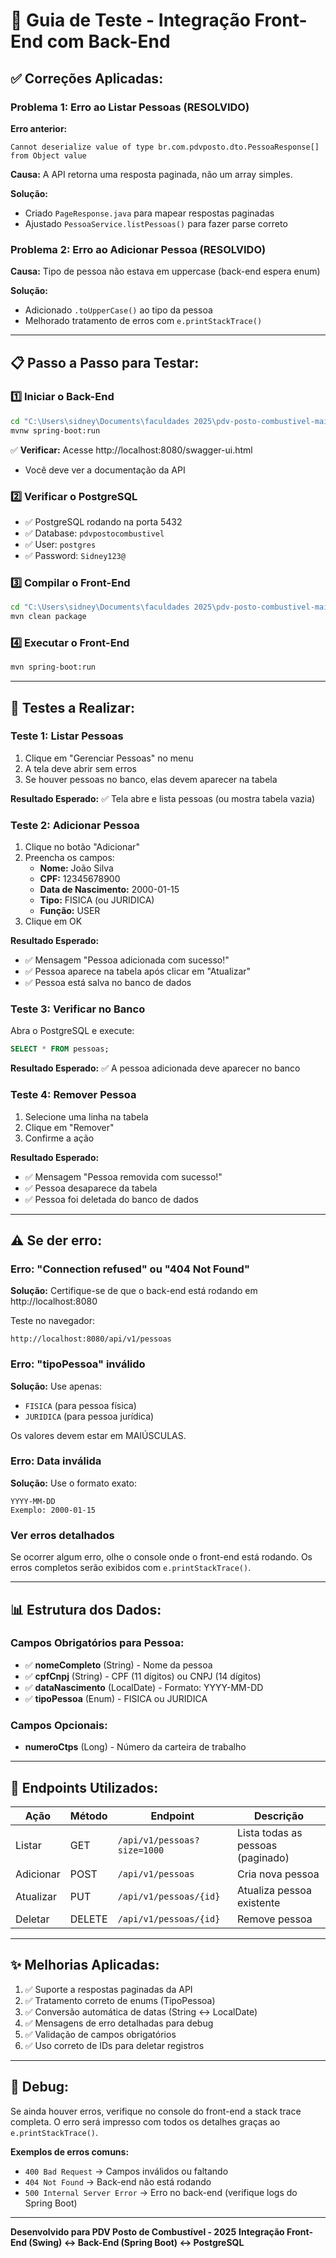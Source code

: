 # 🔧 Guia de Teste - Integração Front-End com Back-End

## ✅ Correções Aplicadas:

### Problema 1: Erro ao Listar Pessoas (RESOLVIDO)
**Erro anterior:**
```
Cannot deserialize value of type br.com.pdvposto.dto.PessoaResponse[] from Object value
```

**Causa:** A API retorna uma resposta paginada, não um array simples.

**Solução:** 
- Criado `PageResponse.java` para mapear respostas paginadas
- Ajustado `PessoaService.listPessoas()` para fazer parse correto

### Problema 2: Erro ao Adicionar Pessoa (RESOLVIDO)
**Causa:** Tipo de pessoa não estava em uppercase (back-end espera enum)

**Solução:**
- Adicionado `.toUpperCase()` ao tipo da pessoa
- Melhorado tratamento de erros com `e.printStackTrace()`

---

## 📋 Passo a Passo para Testar:

### 1️⃣ Iniciar o Back-End
```bash
cd "C:\Users\sidney\Documents\faculdades 2025\pdv-posto-combustivel-main\pdvpostocombustivel\pdv-posto-combustivel"
mvnw spring-boot:run
```

✅ **Verificar:** Acesse http://localhost:8080/swagger-ui.html
- Você deve ver a documentação da API

### 2️⃣ Verificar o PostgreSQL
- ✅ PostgreSQL rodando na porta 5432
- ✅ Database: `pdvpostocombustivel`
- ✅ User: `postgres`
- ✅ Password: `Sidney123@`

### 3️⃣ Compilar o Front-End
```bash
cd "C:\Users\sidney\Documents\faculdades 2025\pdv-posto-combustivel-main\pdvpostocombustivel\JavaPoo-Front-End-main"
mvn clean package
```

### 4️⃣ Executar o Front-End
```bash
mvn spring-boot:run
```

---

## 🧪 Testes a Realizar:

### Teste 1: Listar Pessoas
1. Clique em "Gerenciar Pessoas" no menu
2. A tela deve abrir sem erros
3. Se houver pessoas no banco, elas devem aparecer na tabela

**Resultado Esperado:** ✅ Tela abre e lista pessoas (ou mostra tabela vazia)

### Teste 2: Adicionar Pessoa
1. Clique no botão "Adicionar"
2. Preencha os campos:
   - **Nome:** João Silva
   - **CPF:** 12345678900
   - **Data de Nascimento:** 2000-01-15
   - **Tipo:** FISICA (ou JURIDICA)
   - **Função:** USER
3. Clique em OK

**Resultado Esperado:** 
- ✅ Mensagem "Pessoa adicionada com sucesso!"
- ✅ Pessoa aparece na tabela após clicar em "Atualizar"
- ✅ Pessoa está salva no banco de dados

### Teste 3: Verificar no Banco
Abra o PostgreSQL e execute:
```sql
SELECT * FROM pessoas;
```

**Resultado Esperado:** ✅ A pessoa adicionada deve aparecer no banco

### Teste 4: Remover Pessoa
1. Selecione uma linha na tabela
2. Clique em "Remover"
3. Confirme a ação

**Resultado Esperado:** 
- ✅ Mensagem "Pessoa removida com sucesso!"
- ✅ Pessoa desaparece da tabela
- ✅ Pessoa foi deletada do banco de dados

---

## ⚠️ Se der erro:

### Erro: "Connection refused" ou "404 Not Found"
**Solução:** Certifique-se de que o back-end está rodando em http://localhost:8080

Teste no navegador:
```
http://localhost:8080/api/v1/pessoas
```

### Erro: "tipoPessoa" inválido
**Solução:** Use apenas:
- `FISICA` (para pessoa física)
- `JURIDICA` (para pessoa jurídica)

Os valores devem estar em MAIÚSCULAS.

### Erro: Data inválida
**Solução:** Use o formato exato:
```
YYYY-MM-DD
Exemplo: 2000-01-15
```

### Ver erros detalhados
Se ocorrer algum erro, olhe o console onde o front-end está rodando. 
Os erros completos serão exibidos com `e.printStackTrace()`.

---

## 📊 Estrutura dos Dados:

### Campos Obrigatórios para Pessoa:
- ✅ **nomeCompleto** (String) - Nome da pessoa
- ✅ **cpfCnpj** (String) - CPF (11 dígitos) ou CNPJ (14 dígitos)
- ✅ **dataNascimento** (LocalDate) - Formato: YYYY-MM-DD
- ✅ **tipoPessoa** (Enum) - FISICA ou JURIDICA

### Campos Opcionais:
- **numeroCtps** (Long) - Número da carteira de trabalho

---

## 🎯 Endpoints Utilizados:

| Ação | Método | Endpoint | Descrição |
|------|--------|----------|-----------|
| Listar | GET | `/api/v1/pessoas?size=1000` | Lista todas as pessoas (paginado) |
| Adicionar | POST | `/api/v1/pessoas` | Cria nova pessoa |
| Atualizar | PUT | `/api/v1/pessoas/{id}` | Atualiza pessoa existente |
| Deletar | DELETE | `/api/v1/pessoas/{id}` | Remove pessoa |

---

## ✨ Melhorias Aplicadas:

1. ✅ Suporte a respostas paginadas da API
2. ✅ Tratamento correto de enums (TipoPessoa)
3. ✅ Conversão automática de datas (String ↔ LocalDate)
4. ✅ Mensagens de erro detalhadas para debug
5. ✅ Validação de campos obrigatórios
6. ✅ Uso correto de IDs para deletar registros

---

## 🐛 Debug:

Se ainda houver erros, verifique no console do front-end a stack trace completa.
O erro será impresso com todos os detalhes graças ao `e.printStackTrace()`.

**Exemplos de erros comuns:**
- `400 Bad Request` → Campos inválidos ou faltando
- `404 Not Found` → Back-end não está rodando
- `500 Internal Server Error` → Erro no back-end (verifique logs do Spring Boot)

---

**Desenvolvido para PDV Posto de Combustível - 2025**
**Integração Front-End (Swing) ↔ Back-End (Spring Boot) ↔ PostgreSQL**

